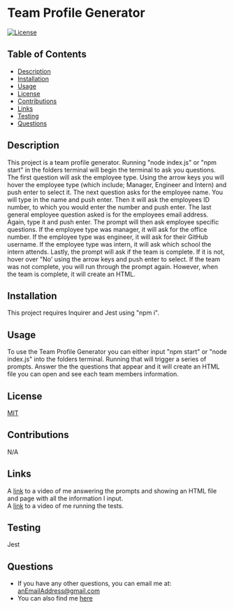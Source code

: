 # Team Profile Generator

  [![License](https://img.shields.io/badge/License-MIT-blue.svg)](https://opensource.org/licenses/MIT)

  ## Table of Contents
  - [Description](#description)
  - [Installation](#installation)
  - [Usage](#usage)
  - [License](#license)
  - [Contributions](#contributions)
  - [Links](#link)
  - [Testing](#tests)
  - [Questions](#questions)

  
  ## Description
  <a name= 'description'></a>
  This project is a team profile generator. Running "node index.js" or "npm start" in the folders terminal will begin the terminal to ask you questions. The first question will ask the employee type. Using the arrow keys you will hover the employee type (which include; Manager, Engineer and Intern) and push enter to select it. The next question asks for the employee name. You will type in the name and push enter. Then it will ask the employees ID number, to which you would enter the number and push enter. The last general employee question asked is for the employees email address. Again, type it and push enter. The prompt will then ask employee specific questions. If the employee type was manager, it will ask for the office number. If the employee type was engineer, it will ask for their GitHub username. If the employee type was intern, it will ask which school the intern attends. Lastly, the prompt will ask if the team is complete. If it is not, hover over "No' using the arrow keys and push enter to select. If the team was not complete, you will run through the prompt again. However, when the team is complete, it will create an HTML.
  

  ## Installation
  <a name= 'installation'></a>
  This project requires Inquirer and Jest using "npm i".

  ## Usage
  <a name= 'usage'></a>
  To use the Team Profile Generator you can either input "npm start" or "node index.js" into the folders terminal. Running that will trigger a series of prompts. Answer the the questions that appear and it will create an HTML file you can open and see each team members information.

  ## License
  <a name= 'license'></a>
  [MIT](https://mit-license.org/)

  ## Contributions
  <a name= 'contributions'></a>
  N/A

  ## Links
  <a name='link'></a>
  A [link](https://drive.google.com/file/d/1XimnsJSFb-UiQlEAl6kZfc7o1eOCKuIU/view) to a video of me answering the prompts and showing an HTML file and page with all the information I input. 
  <br>
  A [link](https://drive.google.com/file/d/15GQ45ypyk0bdIBaXNPBWpG4DdlY-2s2N/view) to a video of me running the tests.
  <br>
  

  ## Testing
  <a name= 'tests'></a>
  Jest

  ## Questions
  <a name= 'questions'></a>
  - If you have any other questions, you can email me at: anEmailAddress@gmail.com
  - You can also find me [here](https://github.com/cbaldock2)
